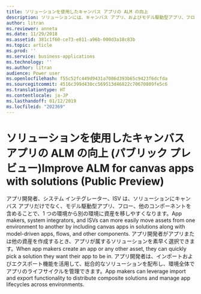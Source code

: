 ```yaml
---
title: ソリューションを使用したキャンバス アプリの ALM の向上
description: ソリューションには、キャンバス アプリ、およびモデル駆動型アプリ、フロー、他のコンポーネントを含めることができます。
author: litran
ms.reviewer: anneta
ms.date: 11/29/2018
ms.assetid: 381c1f60-ce73-e811-a96b-000d3a18c83b
ms.topic: article
ms.prod: ''
ms.service: business-applications
ms.technology: ''
ms.author: litran
audience: Power user
ms.openlocfilehash: f55c52fc449d9431a7086d393b65c9423f6dcfda
ms.sourcegitcommit: 4516c399d430cc569513d46822c70670809fe5c6
ms.translationtype: HT
ms.contentlocale: ja-JP
ms.lasthandoff: 01/12/2019
ms.locfileid: "202369"
---
```

# <a name="improve-alm-for-canvas-apps-with-solutions-public-preview"></a><span data-ttu-id="b4ee5-103">ソリューションを使用したキャンバス アプリの ALM の向上 (パブリック プレビュー)</span><span class="sxs-lookup"><span data-stu-id="b4ee5-103">Improve ALM for canvas apps with solutions (Public Preview)</span></span>




<span data-ttu-id="b4ee5-104">アプリ開発者、システム インテグレーター、ISV は、ソリューションにキャンバス アプリだけでなく、モデル駆動型アプリ、フロー、他のコンポーネントを含めることで、1 つの環境から別の環境に資産を移しやすくなります。</span><span class="sxs-lookup"><span data-stu-id="b4ee5-104">App makers, system integrators, and ISVs can more easily move assets from one environment to another by including canvas apps in solutions along with model-driven apps, flows, and other components.</span></span> <span data-ttu-id="b4ee5-105">アプリ開発者がアプリまたは他の資産を作成するとき、アプリが属するソリューションを素早く選択できます。</span><span class="sxs-lookup"><span data-stu-id="b4ee5-105">When app makers create an app or any other asset, they can quickly pick a solution they want their app to be in.</span></span> <span data-ttu-id="b4ee5-106">アプリ開発者は、インポートおよびエクスポート機能を活用して、総合的なソリューションを配布し、環境全体でアプリのライフサイクルを管理できます。</span><span class="sxs-lookup"><span data-stu-id="b4ee5-106">App makers can leverage import and export functionality to distribute composite solutions and manage app lifecycles across environments.</span></span>
